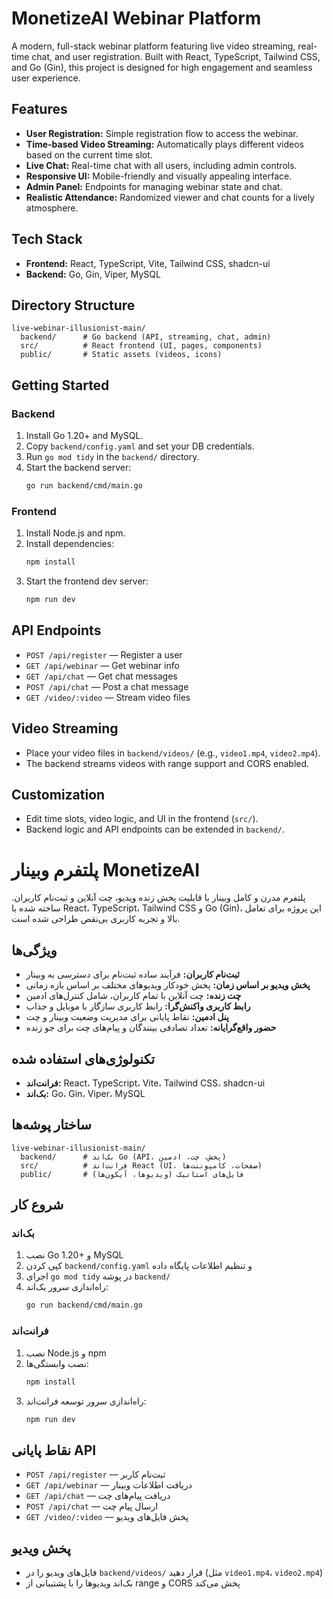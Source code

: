# MonetizeAI Webinar Platform

A modern, full-stack webinar platform featuring live video streaming, real-time chat, and user registration. Built with React, TypeScript, Tailwind CSS, and Go (Gin), this project is designed for high engagement and seamless user experience.

## Features

- **User Registration:** Simple registration flow to access the webinar.
- **Time-based Video Streaming:** Automatically plays different videos based on the current time slot.
- **Live Chat:** Real-time chat with all users, including admin controls.
- **Responsive UI:** Mobile-friendly and visually appealing interface.
- **Admin Panel:** Endpoints for managing webinar state and chat.
- **Realistic Attendance:** Randomized viewer and chat counts for a lively atmosphere.

## Tech Stack

- **Frontend:** React, TypeScript, Vite, Tailwind CSS, shadcn-ui
- **Backend:** Go, Gin, Viper, MySQL

## Directory Structure

```
live-webinar-illusionist-main/
  backend/      # Go backend (API, streaming, chat, admin)
  src/          # React frontend (UI, pages, components)
  public/       # Static assets (videos, icons)
```

## Getting Started

### Backend

1. Install Go 1.20+ and MySQL.
2. Copy `backend/config.yaml` and set your DB credentials.
3. Run `go mod tidy` in the `backend/` directory.
4. Start the backend server:
   ```sh
   go run backend/cmd/main.go
   ```

### Frontend

1. Install Node.js and npm.
2. Install dependencies:
   ```sh
   npm install
   ```
3. Start the frontend dev server:
   ```sh
   npm run dev
   ```

## API Endpoints

- `POST /api/register` — Register a user
- `GET /api/webinar` — Get webinar info
- `GET /api/chat` — Get chat messages
- `POST /api/chat` — Post a chat message
- `GET /video/:video` — Stream video files

## Video Streaming

- Place your video files in `backend/videos/` (e.g., `video1.mp4`, `video2.mp4`).
- The backend streams videos with range support and CORS enabled.

## Customization

- Edit time slots, video logic, and UI in the frontend (`src/`).
- Backend logic and API endpoints can be extended in `backend/`.


# پلتفرم وبینار MonetizeAI

پلتفرم مدرن و کامل وبینار با قابلیت پخش زنده ویدیو، چت آنلاین و ثبت‌نام کاربران. ساخته شده با React، TypeScript، Tailwind CSS و Go (Gin)، این پروژه برای تعامل بالا و تجربه کاربری بی‌نقص طراحی شده است.

## ویژگی‌ها

- **ثبت‌نام کاربران:** فرآیند ساده ثبت‌نام برای دسترسی به وبینار
- **پخش ویدیو بر اساس زمان:** پخش خودکار ویدیوهای مختلف بر اساس بازه زمانی
- **چت زنده:** چت آنلاین با تمام کاربران، شامل کنترل‌های ادمین
- **رابط کاربری واکنش‌گرا:** رابط کاربری سازگار با موبایل و جذاب
- **پنل ادمین:** نقاط پایانی برای مدیریت وضعیت وبینار و چت
- **حضور واقع‌گرایانه:** تعداد تصادفی بینندگان و پیام‌های چت برای جو زنده

## تکنولوژی‌های استفاده شده

- **فرانت‌اند:** React، TypeScript، Vite، Tailwind CSS، shadcn-ui
- **بک‌اند:** Go، Gin، Viper، MySQL

## ساختار پوشه‌ها

```
live-webinar-illusionist-main/
  backend/      # بک‌اند Go (API، پخش، چت، ادمین)
  src/          # فرانت‌اند React (UI، صفحات، کامپوننت‌ها)
  public/       # فایل‌های استاتیک (ویدیوها، آیکون‌ها)
```

## شروع کار

### بک‌اند

1. نصب Go 1.20+ و MySQL
2. کپی کردن `backend/config.yaml` و تنظیم اطلاعات پایگاه داده
3. اجرای `go mod tidy` در پوشه `backend/`
4. راه‌اندازی سرور بک‌اند:
   ```sh
   go run backend/cmd/main.go
   ```

### فرانت‌اند

1. نصب Node.js و npm
2. نصب وابستگی‌ها:
   ```sh
   npm install
   ```
3. راه‌اندازی سرور توسعه فرانت‌اند:
   ```sh
   npm run dev
   ```

## نقاط پایانی API

- `POST /api/register` — ثبت‌نام کاربر
- `GET /api/webinar` — دریافت اطلاعات وبینار
- `GET /api/chat` — دریافت پیام‌های چت
- `POST /api/chat` — ارسال پیام چت
- `GET /video/:video` — پخش فایل‌های ویدیو

## پخش ویدیو

- فایل‌های ویدیو را در `backend/videos/` قرار دهید (مثل `video1.mp4`، `video2.mp4`)
- بک‌اند ویدیوها را با پشتیبانی از range و CORS پخش می‌کند
